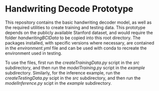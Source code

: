 # Handwriting Decode Prototype
This repository contains the basic handwriting decoder model, as well as the required utilities to create training and testing data. This prototype depends on the publicly available Stanford dataset, and would require the folder *handwritingBCIData* to be copied into this root directory. The packages installed, with specific versions where necessary, are contained in the *environment.yml* file and can be used with conda to recreate the environment used in testing. 

To use the files, first run the *createTrainingData.py* script in the *src* subdirectory, and then run the *modelTraining.py* script in the *example* subdirectory. Similarly, for the inference example, run the *createTestingData.py* scipt in the *src* subdirectory, and then run the *modelInference.py* scipt in the *example* subdirectory.
